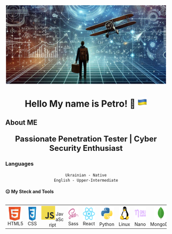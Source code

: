 <div id="header" align="center">
    <img src="./assets/OIG4.rUcQcP1i.dvWqm4cxMdg.jpg" width="500" alt="baner"/>
<h1>
    Hello My name is Petro! 👋
    <img src="./assets/flag-ua.png" width="30px" alt="GIFflag">
</h1>

</div>

## About ME

<p style="font-size: 24px; text-align: center; font-weight: bold">
Passionate Penetration Tester | Cyber Security Enthusiast
</p>

### Languages

<div align="center" background-color: rgba(254, 254, 254, 0)>

    Ukrainian - Native
    English - Upper-Intermediate

</div>


















#### 😑 My Steck and Tools

<div style="display: flex; align-items: flex-start; align: center">
    <table align="center">
        <tr>
            <td align="center" width="88">
                <img align="left" alt="HTML5" width="44" height="44" src="https://github.com/devicons/devicon/blob/master/icons/html5/html5-original.svg" />
                <br> HTML5
            </td>
            <td align="center" width="88">
                <img align="left" alt="CSS3" width="44" height="44" src="https://github.com/devicons/devicon/blob/master/icons/css3/css3-original.svg" />
                <br> CSS
            </td>
            <td align="center" width="88">
                <img align="left" alt="JavaScript" width="44" height="44" src="https://github.com/devicons/devicon/blob/master/icons/javascript/javascript-original.svg" />
                <br> JavaScript
            </td>
            <td align="center" width="88">
                <img align="left" alt="Sass" width="44" height="44" src="https://github.com/devicons/devicon/blob/master/icons/sass/sass-original.svg" />
                <br>Sass
            </td>
            <td align="center" width="88">
                <img align="left" alt="React" width="44" height="44" src="https://github.com/devicons/devicon/blob/master/icons/react/react-original.svg" />
                <br> React
            </td>
            <td align="center" width="88">
                <img alt="Visual Studio Code" width="44" height="44" src="https://github.com/devicons/devicon/blob/master/icons/python/python-original.svg" />
                <br> Python
            </td>
            <td align="center" width="88">
                <img alt="Linux" width="44" height="44" src="https://github.com/devicons/devicon/blob/master/icons/linux/linux-original.svg" />
                <br> Linux
            </td>
            <td align="center" width="88">
                <img alt="Visual Studio Code" width="44" height="44" src="https://github.com/devicons/devicon/blob/master/icons/nano/nano-plain-wordmark.svg" />
                <br> Nano
            </td>
            <td align="center" width="88">
                <img alt="Visual Studio Code" width="44" height="44" src="https://github.com/devicons/devicon/blob/master/icons/mongodb/mongodb-original.svg" />
                <br> MongoDB
            </td>
        </tr>
    </table>
</div>

<!-- 
            <td align="center" width="88">
                <img alt="Postman" width="44" height="44" src="https://github.com/devicons/devicon/blob/master/icons/postman/postman-original.svg" />
            <br> Postman
            </td>

<td align="center" width="88">
<img alt="Bash" width="44" height="44" src="https://github.com/devicons/devicon/blob/master/icons/bash/bash-original.svg" />
<br> Bash
</td>

<td align="center" width="88">
<img alt="Docker" width="44" height="44" src="https://github.com/devicons/devicon/blob/master/icons/docker/docker-original.svg" />
<br> Docker
</td>


<td align="center" width="88">
<img alt="pfSense" width="44" height="44" src="https://github.com/devicons/devicon/blob/master/icons/pfsense/pfsense-original.svg" />
<br> pfSense
</td>

<td align="center" width="88">
<img alt="SSH" width="44" height="44" src="https://github.com/devicons/devicon/blob/master/icons/ssh/ssh-original.svg" />
<br> SSH
</td>























#### I'm interested

<img alt="Ubuntu" width="44" height="44" src="https://github.com/devicons/devicon/blob/master/icons/ubuntu/ubuntu-original.svg" />

<img alt="K8s" width="44" height="44" src="https://github.com/devicons/devicon/blob/master/icons/kubernetes/kubernetes-original.svg" />

<img alt="R" width="44" height="44" src="https://github.com/devicons/devicon/blob/master/icons/r/r-original.svg" />

<img alt="RStudio" width="44" height="44" src="https://github.com/devicons/devicon/blob/master/icons/rstudio/rstudio-original.svg" />

<img alt="Unix" width="44" height="44" src="https://github.com/devicons/devicon/blob/master/icons/unix/unix-original.svg" />

<img alt="AWS" width="44" height="44" src="https://github.com/devicons/devicon/blob/master/icons/amazonwebservices/amazonwebservices-original-wordmark.svg" />

<img alt="archlinux" width="44" height="44" src="https://github.com/devicons/devicon/blob/master/icons/archlinux/archlinux-original.svg" />

<img alt="awk" width="44" height="44" src="https://github.com/devicons/devicon/blob/master/icons/awk/awk-original-wordmark.svg" />

<img alt="Azur" width="44" height="44" src="https://github.com/devicons/devicon/blob/master/icons/azure/azure-original.svg" />

<img alt="C" width="44" height="44" src="https://github.com/devicons/devicon/blob/master/icons/c/c-plain.svg" />

<img alt="Debian" width="44" height="44" src="https://github.com/devicons/devicon/blob/master/icons/debian/debian-original-wordmark.svg" />

<img alt="Digital Ocean" width="44" height="44" src="https://github.com/devicons/devicon/blob/master/icons/digitalocean/digitalocean-original.svg" />

<img alt="fAPI" width="44" height="44" src="https://github.com/devicons/devicon/blob/master/icons/fastapi/fastapi-original.svg" />

<img alt="lua" width="44" height="44" src="https://github.com/devicons/devicon/blob/master/icons/lua/lua-original.svg" />

<img alt="MySQL" width="44" height="44" src="https://github.com/devicons/devicon/blob/master/icons/mysql/mysql-original.svg" />

<img alt="msdos" width="44" height="44" src="https://github.com/devicons/devicon/blob/master/icons/msdos/msdos-original.svg" />

<img alt="powershell" width="44" height="44" src="https://github.com/devicons/devicon/blob/master/icons/powershell/powershell-original.svg" />

<img alt="postgresql" width="44" height="44" src="https://github.com/devicons/devicon/blob/master/icons/postgresql/postgresql-original-wordmark.svg" />

<img alt="redis" width="44" height="44" src="https://github.com/devicons/devicon/blob/master/icons/redis/redis-original.svg" />

<img alt="redhat" width="44" height="44" src="https://github.com/devicons/devicon/blob/master/icons/redhat/redhat-original.svg" />

<img alt="socketio" width="44" height="44" src="https://github.com/devicons/devicon/blob/master/icons/socketio/socketio-original-wordmark.svg" />

<img alt="splunk" width="44" height="44" src="https://github.com/devicons/devicon/blob/master/icons/splunk/splunk-original-wordmark.svg" />


#### You can find me


<img alt="LinkedIn" width="44" height="44" src="https://github.com/devicons/devicon/blob/master/icons/linkedin/linkedin-original.svg" />

<img alt="GitHub" width="44" height="44" src="https://raw.githubusercontent.com/github/explore/78df643247d429f6cc873026c0622819ad797942/topics/github/github.png" />

<img alt="slack" width="44" height="44" src="https://github.com/devicons/devicon/blob/master/icons/slack/slack-original-wordmark.svg" /> 






<div>
<a href="https://git.io/typing-svg"><img src="https://readme-typing-svg.herokuapp.com?font=Fira+Code&weight=900&size=21&duration=10000&pause=100&multiline=true&width=1000&lines=Currently+the+profile+is+in+the+process+of+being+updated." alt="update" /></a>
</div>


[![6h1m0d97 profile views](https://u8views.com/api/v1/github/profiles/78567740/views/day-week-month-total-count.svg)](https://u8views.com/github/petroDavydov)





**<https://www.linkedin.com/in/petrodavydov/>** -->